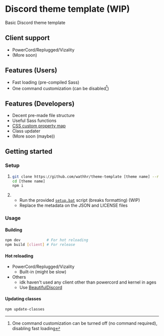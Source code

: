 # Discord theme template (WIP)
Basic Discord theme template

## Client support
- PowerCord/Replugged/Vizality
- (More soon)

## Features (Users)
- Fast loading (pre-compiled Sass)
- One command customization (can be disabled[^precompile])

[^precompile]: One command customization can be turned off (no command required), disabling fast loading

## Features (Developers)
- Decent pre-made file structure
- Useful Sass functions
- [CSS custom property map](./src/custom-props.scss)
- Class updater
- (More soon (maybe))

## Getting started
### Setup
1. ```sh
   git clone https://github.com/wathhr/theme-template [theme name] --recursive
   cd [theme name]
   npm i
   ```

2. - Run the provided [`setup.bat`](./setup.bat) script (breaks formatting) (WIP)
   - Replace the metadata on the JSON and LICENSE files


### Usage
#### Building
```sh
npm dev            # For hot reloading
npm build [client] # For release
```

#### Hot reloading
- PowerCord/Replugged/Vizality
  - Built-in (might be slow)
- Others
  - idk haven't used any client other than powercord and kernel in ages
  - Use [BeautifulDiscord](https://github.com/leovoel/BeautifulDiscord)

#### Updating classes
```sh
npm update-classes
```
